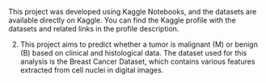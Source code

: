 This project was developed using Kaggle Notebooks, and the datasets are available directly on Kaggle. You can find the Kaggle profile with the datasets and related links in the profile description.

2. This project aims to predict whether a tumor is malignant (M) or benign (B) based on clinical and histological data. The dataset used for this analysis is the Breast Cancer Dataset, which contains various features extracted from cell nuclei in digital images.
